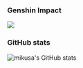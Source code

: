 ### Genshin Impact
[![](https://ys.himiku.com/10/5680906.png)](https://ys.himiku.com)

### GitHub stats
![mikusa's GitHub stats](https://github-readme-stats.vercel.app/api?username=mikusaa&show_icons=true&theme=radical)
